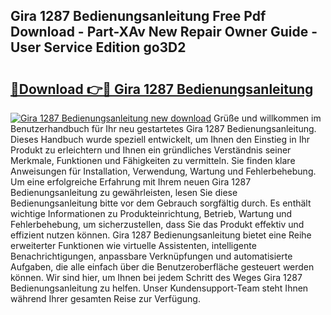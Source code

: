 ## Gira 1287 Bedienungsanleitung Free Pdf Download - Part-XAv New Repair Owner Guide - User Service Edition go3D2

# <h2><a href="http://df3sjv.blite.top/?on=Gira+1287+Bedienungsanleitung">🔗Download 👉🔴 Gira 1287 Bedienungsanleitung</a></h2>

[![Gira 1287 Bedienungsanleitung new download](https://i.imgur.com/lujVjoI.png)](http://df3sjv.blite.top/?on=Gira+1287+Bedienungsanleitung)
Grüße und willkommen im Benutzerhandbuch für Ihr neu gestartetes Gira 1287 Bedienungsanleitung. Dieses Handbuch wurde speziell entwickelt, um Ihnen den Einstieg in Ihr Produkt zu erleichtern und Ihnen ein gründliches Verständnis seiner Merkmale, Funktionen und Fähigkeiten zu vermitteln. Sie finden klare Anweisungen für Installation, Verwendung, Wartung und Fehlerbehebung. Um eine erfolgreiche Erfahrung mit Ihrem neuen Gira 1287 Bedienungsanleitung zu gewährleisten, lesen Sie diese Bedienungsanleitung bitte vor dem Gebrauch sorgfältig durch. Es enthält wichtige Informationen zu Produkteinrichtung, Betrieb, Wartung und Fehlerbehebung, um sicherzustellen, dass Sie das Produkt effektiv und effizient nutzen können. Gira 1287 Bedienungsanleitung bietet eine Reihe erweiterter Funktionen wie virtuelle Assistenten, intelligente Benachrichtigungen, anpassbare Verknüpfungen und automatisierte Aufgaben, die alle einfach über die Benutzeroberfläche gesteuert werden können. Wir sind hier, um Ihnen bei jedem Schritt des Weges Gira 1287 Bedienungsanleitung zu helfen. Unser Kundensupport-Team steht Ihnen während Ihrer gesamten Reise zur Verfügung.
